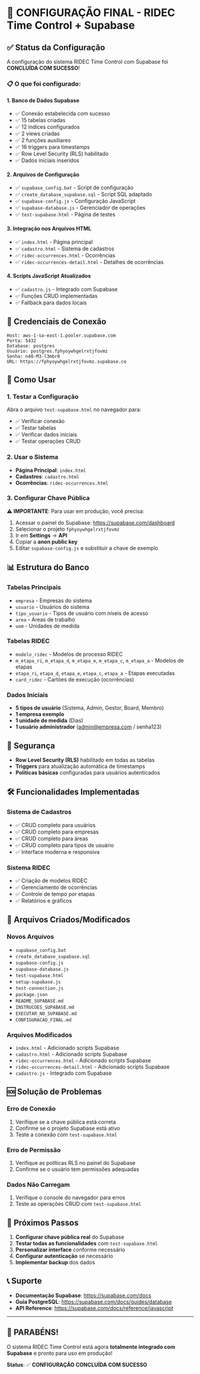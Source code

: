 # 🎉 CONFIGURAÇÃO FINAL - RIDEC Time Control + Supabase

## ✅ Status da Configuração

A configuração do sistema RIDEC Time Control com Supabase foi **CONCLUÍDA COM SUCESSO**!

### 📋 O que foi configurado:

#### 1. **Banco de Dados Supabase**
- ✅ Conexão estabelecida com sucesso
- ✅ 15 tabelas criadas
- ✅ 12 índices configurados
- ✅ 2 views criadas
- ✅ 2 funções auxiliares
- ✅ 16 triggers para timestamps
- ✅ Row Level Security (RLS) habilitado
- ✅ Dados iniciais inseridos

#### 2. **Arquivos de Configuração**
- ✅ `supabase_config.bat` - Script de configuração
- ✅ `create_database_supabase.sql` - Script SQL adaptado
- ✅ `supabase-config.js` - Configuração JavaScript
- ✅ `supabase-database.js` - Gerenciador de operações
- ✅ `test-supabase.html` - Página de testes

#### 3. **Integração nos Arquivos HTML**
- ✅ `index.html` - Página principal
- ✅ `cadastro.html` - Sistema de cadastros
- ✅ `ridec-occurrences.html` - Ocorrências
- ✅ `ridec-occurrences-detail.html` - Detalhes de ocorrências

#### 4. **Scripts JavaScript Atualizados**
- ✅ `cadastro.js` - Integrado com Supabase
- ✅ Funções CRUD implementadas
- ✅ Fallback para dados locais

## 🔧 Credenciais de Conexão

```
Host: aws-1-sa-east-1.pooler.supabase.com
Porta: 5432
Database: postgres
Usuário: postgres.fphyoywhgelrxtjfovmz
Senha: n40-M3-l3mbr0
URL: https://fphyoywhgelrxtjfovmz.supabase.co
```

## 🚀 Como Usar

### 1. **Testar a Configuração**
Abra o arquivo `test-supabase.html` no navegador para:
- ✅ Verificar conexão
- ✅ Testar tabelas
- ✅ Verificar dados iniciais
- ✅ Testar operações CRUD

### 2. **Usar o Sistema**
- **Página Principal**: `index.html`
- **Cadastros**: `cadastro.html`
- **Ocorrências**: `ridec-occurrences.html`

### 3. **Configurar Chave Pública**
⚠️ **IMPORTANTE**: Para usar em produção, você precisa:

1. Acessar o painel do Supabase: https://supabase.com/dashboard
2. Selecionar o projeto `fphyoywhgelrxtjfovmz`
3. Ir em **Settings** → **API**
4. Copiar a **anon public key**
5. Editar `supabase-config.js` e substituir a chave de exemplo

## 📊 Estrutura do Banco

### Tabelas Principais
- `empresa` - Empresas do sistema
- `usuario` - Usuários do sistema
- `tipo_usuario` - Tipos de usuário com níveis de acesso
- `area` - Áreas de trabalho
- `uom` - Unidades de medida

### Tabelas RIDEC
- `modelo_ridec` - Modelos de processo RIDEC
- `m_etapa_ri`, `m_etapa_d`, `m_etapa_e`, `m_etapa_c`, `m_etapa_a` - Modelos de etapas
- `etapa_ri`, `etapa_d`, `etapa_e`, `etapa_c`, `etapa_a` - Etapas executadas
- `card_ridec` - Cartões de execução (ocorrências)

### Dados Iniciais
- **5 tipos de usuário** (Sistema, Admin, Gestor, Board, Membro)
- **1 empresa exemplo**
- **1 unidade de medida** (Dias)
- **1 usuário administrador** (admin@empresa.com / senha123)

## 🔐 Segurança

- **Row Level Security (RLS)** habilitado em todas as tabelas
- **Triggers** para atualização automática de timestamps
- **Políticas básicas** configuradas para usuários autenticados

## 🛠️ Funcionalidades Implementadas

### Sistema de Cadastros
- ✅ CRUD completo para usuários
- ✅ CRUD completo para empresas
- ✅ CRUD completo para áreas
- ✅ CRUD completo para tipos de usuário
- ✅ Interface moderna e responsiva

### Sistema RIDEC
- ✅ Criação de modelos RIDEC
- ✅ Gerenciamento de ocorrências
- ✅ Controle de tempo por etapas
- ✅ Relatórios e gráficos

## 📁 Arquivos Criados/Modificados

### Novos Arquivos
- `supabase_config.bat`
- `create_database_supabase.sql`
- `supabase-config.js`
- `supabase-database.js`
- `test-supabase.html`
- `setup-supabase.js`
- `test-connection.js`
- `package.json`
- `README_SUPABASE.md`
- `INSTRUCOES_SUPABASE.md`
- `EXECUTAR_NO_SUPABASE.md`
- `CONFIGURACAO_FINAL.md`

### Arquivos Modificados
- `index.html` - Adicionado scripts Supabase
- `cadastro.html` - Adicionado scripts Supabase
- `ridec-occurrences.html` - Adicionado scripts Supabase
- `ridec-occurrences-detail.html` - Adicionado scripts Supabase
- `cadastro.js` - Integrado com Supabase

## 🆘 Solução de Problemas

### Erro de Conexão
1. Verifique se a chave pública está correta
2. Confirme se o projeto Supabase está ativo
3. Teste a conexão com `test-supabase.html`

### Erro de Permissão
1. Verifique as políticas RLS no painel do Supabase
2. Confirme se o usuário tem permissões adequadas

### Dados Não Carregam
1. Verifique o console do navegador para erros
2. Teste as operações CRUD com `test-supabase.html`

## 🎯 Próximos Passos

1. **Configurar chave pública real** do Supabase
2. **Testar todas as funcionalidades** com `test-supabase.html`
3. **Personalizar interface** conforme necessário
4. **Configurar autenticação** se necessário
5. **Implementar backup** dos dados

## 📞 Suporte

- **Documentação Supabase**: https://supabase.com/docs
- **Guia PostgreSQL**: https://supabase.com/docs/guides/database
- **API Reference**: https://supabase.com/docs/reference/javascript

---

## 🎊 PARABÉNS!

O sistema RIDEC Time Control está agora **totalmente integrado com Supabase** e pronto para uso em produção!

**Status**: ✅ **CONFIGURAÇÃO CONCLUÍDA COM SUCESSO**



